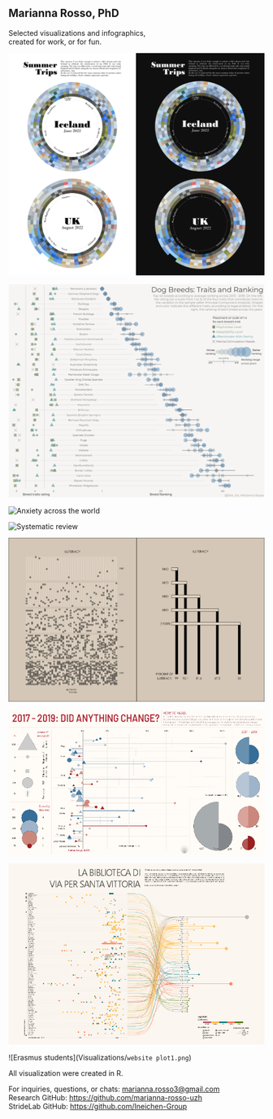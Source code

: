 ## Marianna Rosso, PhD

Selected visualizations and infographics, <br />
created for work, or for fun.

![Summer Iceland](Visualizations/Iceland.png)

![dog breeds](Visualizations/dogbreeds.jpg)

![Anxiety across the world](Visualizations/chapter1.png)

![Systematic review](Visualizations/chapter2.png)

![Erasmus students](Visualizations/Picture1.png)

![Erasmus students](Visualizations/animal_use.png)

![Erasmus students](Visualizations/libreria.png)

![Erasmus students](Visualizations/`website plot1.png`)

All visualization were created in R.<br />

For inquiries, questions, or chats: marianna.rosso3@gmail.com<br />
Research GitHub: https://github.com/marianna-rosso-uzh<br />
StrideLab GitHub: https://github.com/Ineichen-Group
